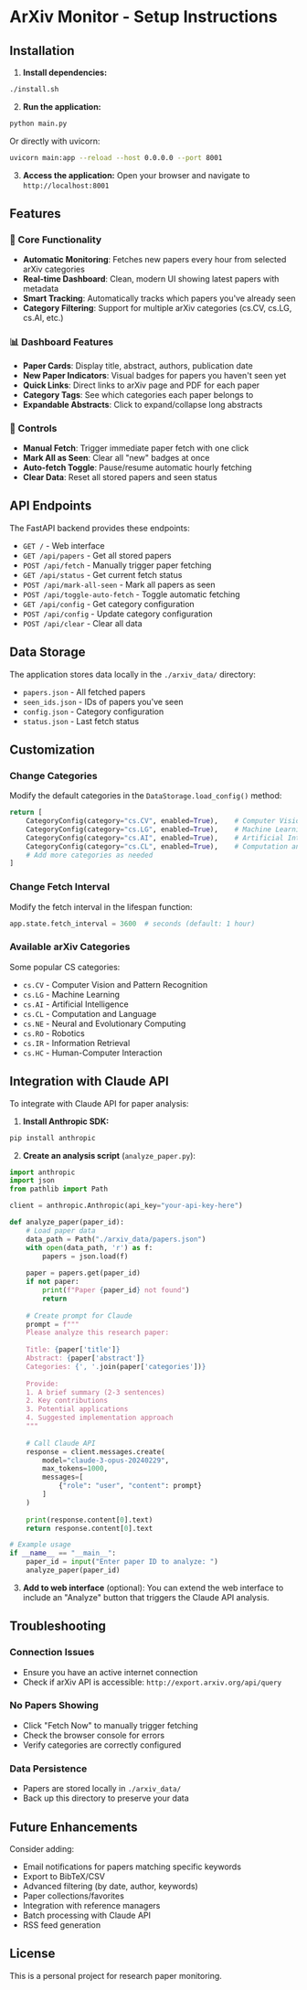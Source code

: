 # ArXiv Monitor - Setup Instructions

## Installation

1. **Install dependencies:**
```bash
./install.sh
```

2. **Run the application:**
```bash
python main.py
```

Or directly with uvicorn:
```bash
uvicorn main:app --reload --host 0.0.0.0 --port 8001
```

3. **Access the application:**
Open your browser and navigate to `http://localhost:8001`

## Features

### 🎯 Core Functionality
- **Automatic Monitoring**: Fetches new papers every hour from selected arXiv categories
- **Real-time Dashboard**: Clean, modern UI showing latest papers with metadata
- **Smart Tracking**: Automatically tracks which papers you've already seen
- **Category Filtering**: Support for multiple arXiv categories (cs.CV, cs.LG, cs.AI, etc.)

### 📊 Dashboard Features
- **Paper Cards**: Display title, abstract, authors, publication date
- **New Paper Indicators**: Visual badges for papers you haven't seen yet
- **Quick Links**: Direct links to arXiv page and PDF for each paper
- **Category Tags**: See which categories each paper belongs to
- **Expandable Abstracts**: Click to expand/collapse long abstracts

### 🔧 Controls
- **Manual Fetch**: Trigger immediate paper fetch with one click
- **Mark All as Seen**: Clear all "new" badges at once
- **Auto-fetch Toggle**: Pause/resume automatic hourly fetching
- **Clear Data**: Reset all stored papers and seen status

## API Endpoints

The FastAPI backend provides these endpoints:

- `GET /` - Web interface
- `GET /api/papers` - Get all stored papers
- `POST /api/fetch` - Manually trigger paper fetching
- `GET /api/status` - Get current fetch status
- `POST /api/mark-all-seen` - Mark all papers as seen
- `POST /api/toggle-auto-fetch` - Toggle automatic fetching
- `GET /api/config` - Get category configuration
- `POST /api/config` - Update category configuration
- `POST /api/clear` - Clear all data

## Data Storage

The application stores data locally in the `./arxiv_data/` directory:
- `papers.json` - All fetched papers
- `seen_ids.json` - IDs of papers you've seen
- `config.json` - Category configuration
- `status.json` - Last fetch status

## Customization

### Change Categories
Modify the default categories in the `DataStorage.load_config()` method:

```python
return [
    CategoryConfig(category="cs.CV", enabled=True),    # Computer Vision
    CategoryConfig(category="cs.LG", enabled=True),    # Machine Learning
    CategoryConfig(category="cs.AI", enabled=True),    # Artificial Intelligence
    CategoryConfig(category="cs.CL", enabled=True),    # Computation and Language
    # Add more categories as needed
]
```

### Change Fetch Interval
Modify the fetch interval in the lifespan function:

```python
app.state.fetch_interval = 3600  # seconds (default: 1 hour)
```

### Available arXiv Categories
Some popular CS categories:
- `cs.CV` - Computer Vision and Pattern Recognition
- `cs.LG` - Machine Learning
- `cs.AI` - Artificial Intelligence
- `cs.CL` - Computation and Language
- `cs.NE` - Neural and Evolutionary Computing
- `cs.RO` - Robotics
- `cs.IR` - Information Retrieval
- `cs.HC` - Human-Computer Interaction

## Integration with Claude API

To integrate with Claude API for paper analysis:

1. **Install Anthropic SDK:**
```bash
pip install anthropic
```

2. **Create an analysis script** (`analyze_paper.py`):
```python
import anthropic
import json
from pathlib import Path

client = anthropic.Anthropic(api_key="your-api-key-here")

def analyze_paper(paper_id):
    # Load paper data
    data_path = Path("./arxiv_data/papers.json")
    with open(data_path, 'r') as f:
        papers = json.load(f)
    
    paper = papers.get(paper_id)
    if not paper:
        print(f"Paper {paper_id} not found")
        return
    
    # Create prompt for Claude
    prompt = f"""
    Please analyze this research paper:
    
    Title: {paper['title']}
    Abstract: {paper['abstract']}
    Categories: {', '.join(paper['categories'])}
    
    Provide:
    1. A brief summary (2-3 sentences)
    2. Key contributions
    3. Potential applications
    4. Suggested implementation approach
    """
    
    # Call Claude API
    response = client.messages.create(
        model="claude-3-opus-20240229",
        max_tokens=1000,
        messages=[
            {"role": "user", "content": prompt}
        ]
    )
    
    print(response.content[0].text)
    return response.content[0].text

# Example usage
if __name__ == "__main__":
    paper_id = input("Enter paper ID to analyze: ")
    analyze_paper(paper_id)
```

3. **Add to web interface** (optional):
You can extend the web interface to include an "Analyze" button that triggers the Claude API analysis.

## Troubleshooting

### Connection Issues
- Ensure you have an active internet connection
- Check if arXiv API is accessible: `http://export.arxiv.org/api/query`

### No Papers Showing
- Click "Fetch Now" to manually trigger fetching
- Check the browser console for errors
- Verify categories are correctly configured

### Data Persistence
- Papers are stored locally in `./arxiv_data/`
- Back up this directory to preserve your data

## Future Enhancements

Consider adding:
- Email notifications for papers matching specific keywords
- Export to BibTeX/CSV
- Advanced filtering (by date, author, keywords)
- Paper collections/favorites
- Integration with reference managers
- Batch processing with Claude API
- RSS feed generation

## License

This is a personal project for research paper monitoring. 